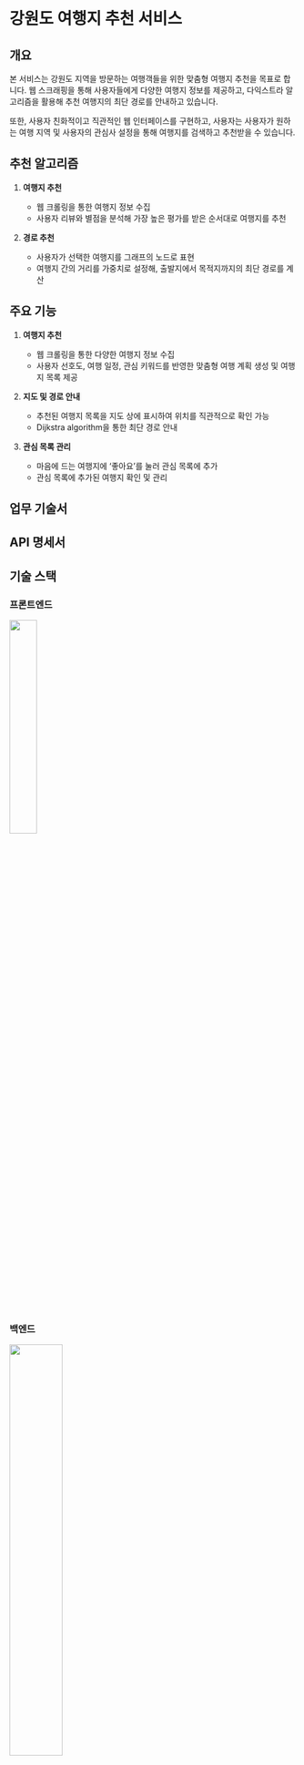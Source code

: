 # 강원도 여행지 추천 서비스

## 개요
  본 서비스는 강원도 지역을 방문하는 여행객들을 위한 맞춤형 여행지 추천을 목표로 합니다. 
웹 스크래핑을 통해 사용자들에게 다양한 여행지 정보를 제공하고, 다익스트라 알고리즘을 활용해 추천 여행지의 최단 경로를 안내하고 있습니다. 

  또한, 사용자 친화적이고 직관적인 웹 인터페이스를 구현하고, 사용자는 사용자가 원하는 여행 지역 및 사용자의 관심사 설정을 통해 여행지를 검색하고 추천받을 수 있습니다.




## 추천 알고리즘

1. **여행지 추천**
    - 웹 크롤링을 통한 여행지 정보 수집
    - 사용자 리뷰와 별점을 분석해 가장 높은 평가를 받은 순서대로 여행지를 추천
      
2. **경로 추천**
    - 사용자가 선택한 여행지를 그래프의 노드로 표현
    - 여행지 간의 거리를 가중치로 설정해, 출발지에서 목적지까지의 최단 경로를 계산
  



## 주요 기능

1. **여행지 추천**
   - 웹 크롤링을 통한 다양한 여행지 정보 수집
   - 사용자 선호도, 여행 일정, 관심 키워드를 반영한 맞춤형 여행 계획 생성 및 여행지 목록 제공

2. **지도 및 경로 안내**
   - 추천된 여행지 목록을 지도 상에 표시하여 위치를 직관적으로 확인 가능
   - Dijkstra algorithm을 통한 최단 경로 안내

4. **관심 목록 관리**
   - 마음에 드는 여행지에 ‘좋아요’를 눌러 관심 목록에 추가
   - 관심 목록에 추가된 여행지 확인 및 관리
  

## 업무 기술서



## API 명세서




## 기술 스택

### 프론트엔드
<img width="31%" src="https://github.com/jungmin827/jungmin/assets/165762129/97ca598f-87f4-4474-9b76-34e38b2f11cc">


### 백엔드
<img width="43%" src="https://github.com/jungmin827/jungmin/assets/165762129/db3c1117-10b7-4e40-9026-ab973956738b">


### 데이터베이스
<img width="13%" src="https://github.com/jungmin827/jungmin/assets/165762129/3a7b9418-43d7-45b7-a389-fef790b8364c">





## 시스템 구성도
<img width="80%" src="https://github.com/jungmin827/jungmin/assets/165762129/863aec09-cf4f-4491-98c8-91d7015aab9a">







## 작품 포스터
<p align="center">
  <img width="50%" src="https://github.com/jungmin827/jungmin/assets/165762129/a5feecd3-577d-44f7-beca-c995fd7210e7">
</p>

